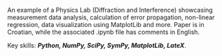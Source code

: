 An example of a Physics Lab (Diffraction and Interference) showcasing measurement data analysis, calculation of error propagation, non-linear regression, data visualization using MatplotLib and more. Paper is in Croatian, while the associated .ipynb file has comments in English.

Key skills: **_Python, NumPy, SciPy, SymPy, MatplotLib, LateX_**. 

